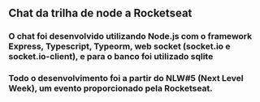 ## Chat da trilha de node a Rocketseat

### O chat foi desenvolvido utilizando Node.js com o framework Express, Typescript, Typeorm, web socket (socket.io e socket.io-client), e para o banco foi utilizado sqlite



### Todo o desenvolvimento foi a partir do NLW#5 (Next Level Week), um evento proporcionado pela Rocketseat.
